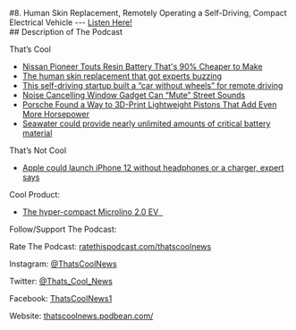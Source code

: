 #8. Human Skin Replacement, Remotely Operating a Self-Driving, Compact Electrical Vehicle
        ---
        [Listen Here!](https://thatscoolnews.podbean.com/e/human-skin-replacement-remotely-operating-a-self-driving-compact-electrical-vehicle-%c2%a0-ep-8/) \
        ## Description of The Podcast
        <p style="text-align:left;">That’s Cool</p>

<ul style="text-align:left;"><li style="font-weight:400;"><a href='https://www.bloomberg.com/amp/news/articles/2020-07-08/nissan-pioneer-touts-resin-battery-that-s-90-cheaper-to-make'>Nissan Pioneer Touts Resin Battery That's 90% Cheaper to Make</a></li>

<li style="font-weight:400;"><a href='https://www.medicalresearch.nsw.gov.au/human-skin-replacement-that-got-experts-buzzing/'>The human skin replacement that got experts buzzing</a></li>

<li style="font-weight:400;"><a href='https://arstechnica.com/cars/2020/07/heres-what-one-startup-does-when-its-self-driving-cars-get-stuck/'>This self-driving startup built a “car without wheels” for remote driving</a></li>

<li style="font-weight:400;"><a href='https://futurism.com/the-byte/noise-cancelling-window-gadget'>Noise Cancelling Window Gadget Can “Mute” Street Sounds</a></li>

<li style="font-weight:400;"><a href='https://www.thedrive.com/tech/34775/porsche-found-a-way-to-3d-print-lightweight-pistons-that-add-even-more-horsepower'>Porsche Found a Way to 3D-Print Lightweight Pistons That Add Even More Horsepower</a></li>

<li style="font-weight:400;"><a href='https://www.sciencemag.org/news/2020/07/seawater-could-provide-nearly-unlimited-amounts-critical-battery-material'>Seawater could provide nearly unlimited amounts of critical battery material</a></li>

</ul>
<p style="text-align:left;">That’s Not Cool</p>

<ul style="text-align:left;"><li style="font-weight:400;"><a href='https://www.independent.co.uk/life-style/gadgets-and-tech/news/apple-iphone-12-headphones-charger-ming-chi-kuo-release-a9590656.html'>Apple could launch iPhone 12 without headphones or a charger, expert says</a></li>

</ul>
<p style="text-align:left;">Cool Product:</p>

<ul style="text-align:left;"><li style="font-weight:400;"><a href='https://thenextweb.com/shift/2020/03/05/microlino-micro-scooter-company-reimagines-bmw-isetta-microletta/'>The hyper-compact Microlino 2.0 EV  </a></li>

</ul>
<p style="text-align:left;">Follow/Support The Podcast:</p>

<p style="text-align:left;">Rate The Podcast: <a href='https://ratethispodcast.com/thatscoolnews'>ratethispodcast.com/thatscoolnews</a></p>

<p style="text-align:left;">Instagram: <a href='https://www.instagram.com/thatscoolnews/'>@ThatsCoolNews</a></p>

<p style="text-align:left;">Twitter: <a href='https://twitter.com/Thats_Cool_News'>@Thats_Cool_News</a></p>

<p style="text-align:left;">Facebook: <a href='https://www.facebook.com/ThatsCoolNews1/'>ThatsCoolNews1</a></p>

<p style="text-align:left;">Website: <a href='https://thatscoolnews.podbean.com/'>thatscoolnews.podbean.com/</a></p>
